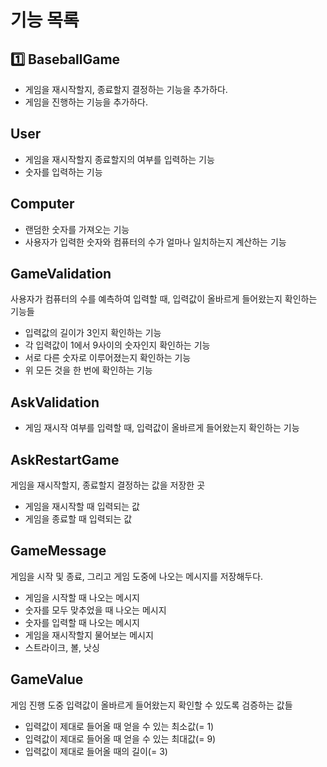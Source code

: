 # 기능 목록

## 1️⃣ BaseballGame

- 게임을 재시작할지, 종료할지 결정하는 기능을 추가하다.
- 게임을 진행하는 기능을 추가하다.

## User

- 게임을 재시작할지 종료할지의 여부를 입력하는 기능
- 숫자를 입력하는 기능

## Computer

- 랜덤한 숫자를 가져오는 기능
- 사용자가 입력한 숫자와 컴퓨터의 수가 얼마나 일치하는지 계산하는 기능

## GameValidation  

사용자가 컴퓨터의 수를 예측하여 입력할 때, 입력값이 올바르게 들어왔는지 확인하는 기능들

- 입력값의 길이가 3인지 확인하는 기능
- 각 입력값이 1에서 9사이의 숫자인지 확인하는 기능
- 서로 다른 숫자로 이루어졌는지 확인하는 기능
- 위 모든 것을 한 번에 확인하는 기능

## AskValidation

- 게임 재시작 여부를 입력할 때, 입력값이 올바르게 들어왔는지 확인하는 기능

## AskRestartGame

게임을 재시작할지, 종료할지 결정하는 값을 저장한 곳

- 게임을 재시작할 때 입력되는 값
- 게임을 종료할 때 입력되는 값

## GameMessage

게임을 시작 및 종료, 그리고 게임 도중에 나오는 메시지를 저장해두다.

- 게임을 시작할 때 나오는 메시지
- 숫자를 모두 맞추었을 때 나오는 메시지
- 숫자를 입력할 때 나오는 메시지
- 게임을 재시작할지 물어보는 메시지
- 스트라이크, 볼, 낫싱


## GameValue

게임 진행 도중 입력값이 올바르게 들어왔는지 확인할 수 있도록 검증하는 값들

- 입력값이 제대로 들어올 때 얻을 수 있는 최소값(= 1)
- 입력값이 제대로 들어올 때 얻을 수 있는 최대값(= 9)
- 입력값이 제대로 들어올 때의 길이(= 3)